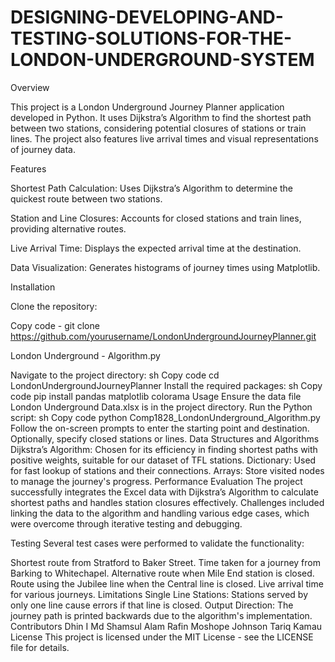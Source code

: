 # DESIGNING-DEVELOPING-AND-TESTING-SOLUTIONS-FOR-THE-LONDON-UNDERGROUND-SYSTEM

Overview

This project is a London Underground Journey Planner application developed in Python. It uses Dijkstra’s Algorithm to find the shortest path between two stations, considering potential closures of stations or train lines. The project also features live arrival times and visual representations of journey data.

Features

Shortest Path Calculation: Uses Dijkstra’s Algorithm to determine the quickest route between two stations.

Station and Line Closures: Accounts for closed stations and train lines, providing alternative routes.

Live Arrival Time: Displays the expected arrival time at the destination.

Data Visualization: Generates histograms of journey times using Matplotlib.

Installation

Clone the repository:

Copy code - git clone https://github.com/yourusername/LondonUndergroundJourneyPlanner.git

London Underground - Algorithm.py


Navigate to the project directory:
sh
Copy code
cd LondonUndergroundJourneyPlanner
Install the required packages:
sh
Copy code
pip install pandas matplotlib colorama
Usage
Ensure the data file London Underground Data.xlsx is in the project directory.
Run the Python script:
sh
Copy code
python Comp1828_LondonUnderground_Algorithm.py
Follow the on-screen prompts to enter the starting point and destination. Optionally, specify closed stations or lines.
Data Structures and Algorithms
Dijkstra’s Algorithm: Chosen for its efficiency in finding shortest paths with positive weights, suitable for our dataset of TFL stations.
Dictionary: Used for fast lookup of stations and their connections.
Arrays: Store visited nodes to manage the journey's progress.
Performance Evaluation
The project successfully integrates the Excel data with Dijkstra’s Algorithm to calculate shortest paths and handles station closures effectively. Challenges included linking the data to the algorithm and handling various edge cases, which were overcome through iterative testing and debugging.

Testing
Several test cases were performed to validate the functionality:

Shortest route from Stratford to Baker Street.
Time taken for a journey from Barking to Whitechapel.
Alternative route when Mile End station is closed.
Route using the Jubilee line when the Central line is closed.
Live arrival time for various journeys.
Limitations
Single Line Stations: Stations served by only one line cause errors if that line is closed.
Output Direction: The journey path is printed backwards due to the algorithm's implementation.
Contributors
Dhin I Md
Shamsul Alam Rafin
Moshope Johnson
Tariq Kamau
License
This project is licensed under the MIT License - see the LICENSE file for details.
